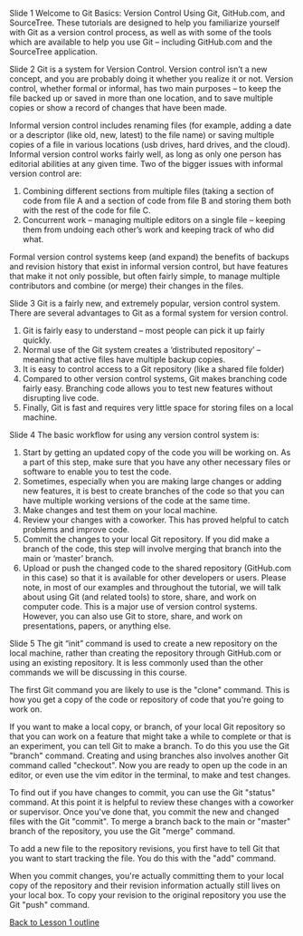 Slide 1
Welcome to Git Basics: Version Control Using Git, GitHub.com, and SourceTree. These tutorials are designed to help you familiarize yourself with Git as a version control process, as well as with some of the tools which are available to help you use Git – including GitHub.com and the SourceTree application.

Slide 2
Git is a system for Version Control. Version control isn’t a new concept, and you are probably doing it whether you realize it or not. Version control, whether formal or informal, has two main purposes – to keep the file backed up or saved in more than one location, and to save multiple copies or show a record of changes that have been made.

Informal version control includes renaming files (for example, adding a date or a descriptor (like old, new, latest) to the file name) or saving multiple copies of a file in various locations (usb drives, hard drives, and the cloud). Informal version control works fairly well, as long as only one person has editorial abilities at any given time. Two of the bigger issues with informal version control are:
1. Combining different sections from multiple files (taking a section of code from file A and a section of code from file B and storing them both with the rest of the code for file C.
2. Concurrent work – managing multiple editors on a single file – keeping them from undoing each other’s work and keeping track of who did what.

Formal version control systems keep (and expand) the benefits of backups and revision history that exist in informal version control, but have features that make it not only possible, but often fairly simple, to manage multiple contributors and combine (or merge) their changes in the files.

Slide 3
Git is a fairly new, and extremely popular, version control system. There are several advantages to Git as a formal system for version control.
1. Git is fairly easy to understand – most people can pick it up fairly quickly.
2. Normal use of the Git system creates a ‘distributed repository’ – meaning that active files have multiple backup copies.
3. It is easy to control access to a Git repository (like a shared file folder)
4. Compared to other version control systems, Git makes branching code fairly easy. Branching code allows you to test new features without disrupting live code.
5. Finally, Git is fast and requires very little space for storing files on a local machine.

Slide 4
The basic workflow for using any version control system is:
1. Start by getting an updated copy of the code you will be working on. As a part of this step, make sure that you have any other necessary files or software to enable you to test the code.
2. Sometimes, especially when you are making large changes or adding new features, it is best to create branches of the code so that you can have multiple working versions of the code at the same time.
3. Make changes and test them on your local machine.
4. Review your changes with a coworker. This has proved helpful to catch problems and improve code.
5. Commit the changes to your local Git repository. If you did make a branch of the code, this step will involve merging that branch into the main or ‘master’ branch.
6. Upload or push the changed code to the shared repository (GitHub.com in this case) so that it is available for other developers or users.
Please note, in most of our examples and throughout the tutorial, we will talk about using Git (and related tools) to store, share, and work on computer code. This is a major use of version control systems. However, you can also use Git to store, share, and work on presentations, papers, or anything else.

Slide 5
The git “init” command is used to create a new repository on the local machine, rather than creating the repository through GitHub.com or using an existing repository. It is less commonly used than the other commands we will be discussing in this course.

The first Git command you are likely to use is the "clone" command. This is how you get a copy of the code or repository of code that you're going to work on.

If you want to make a local copy, or branch, of your local Git repository so that you can work on a feature that might take a while to complete or that is an experiment, you can tell Git to make a branch. To do this you use the Git "branch" command. Creating and using branches also involves another Git command called "checkout".  Now you are ready to open up the code in an editor, or even use the vim editor in the terminal, to make and test changes.

To find out if you have changes to commit, you can use the Git "status" command.
At this point it is helpful to review these changes with a coworker or supervisor.
Once you've done that, you commit the new and changed files with the Git "commit". To merge a branch back to the main or "master" branch of the repository, you use the Git "merge" command.

To add a new file to the repository revisions, you first have to tell Git that you want to start tracking the file. You do this with the "add" command.

When you commit changes, you're actually committing them to your local copy of the repository and their revision information actually still lives on your local box. To copy your revision to the original repository you use the Git "push" command.

[Back to Lesson 1 outline](https://github.com/live-and-learn/git-learning/tree/master/lesson-1 "Back to lesson 1 outline")

